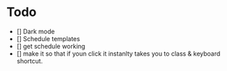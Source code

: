 # Todo

- [] Dark mode
- [] Schedule templates
- [] get schedule working
- [] make it so that if youn click it instanlty takes you to class & keyboard shortcut.